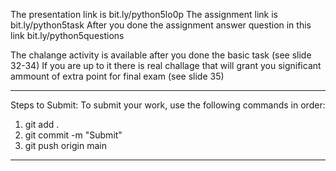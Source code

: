The presentation link is bit.ly/python5lo0p
The assignment link is bit.ly/python5task
After you done the assignment answer question in this link bit.ly/python5questions

The chalange activity is available after you done the basic task (see slide 32-34)
If you are up to it there is real challage that will grant you significant ammount of extra point for final exam (see slide 35)

--------------------------------------------------------------------------------------------------------------------------------
Steps to Submit:
To submit your work, use the following commands in order:

1. git add .
2. git commit -m "Submit"
3. git push origin main
--------------------------------------------------------------------------------------------------------------------------------